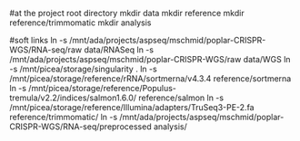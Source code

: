 #at the project root directory
mkdir data
mkdir reference
mkdir reference/trimmomatic
mkdir analysis

#soft links
ln -s /mnt/ada/projects/aspseq/mschmid/poplar-CRISPR-WGS/RNA-seq/raw data/RNASeq
ln -s /mnt/ada/projects/aspseq/mschmid/poplar-CRISPR-WGS/raw data/WGS
ln -s /mnt/picea/storage/singularity .
ln -s /mnt/picea/storage/reference/rRNA/sortmerna/v4.3.4 reference/sortmerna
ln -s /mnt/picea/storage/reference/Populus-tremula/v2.2/indices/salmon1.6.0/ reference/salmon
ln -s /mnt/picea/storage/reference/Illumina/adapters/TruSeq3-PE-2.fa reference/trimmomatic/
ln -s /mnt/ada/projects/aspseq/mschmid/poplar-CRISPR-WGS/RNA-seq/preprocessed analysis/